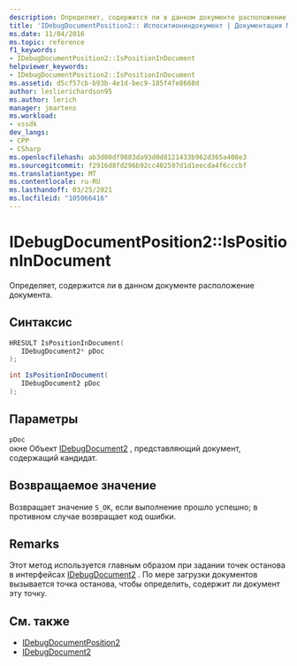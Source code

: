 ```yaml
---
description: Определяет, содержится ли в данном документе расположение документа.
title: 'IDebugDocumentPosition2:: Испоситиониндокумент | Документация Майкрософт'
ms.date: 11/04/2016
ms.topic: reference
f1_keywords:
- IDebugDocumentPosition2::IsPositionInDocument
helpviewer_keywords:
- IDebugDocumentPosition2::IsPositionInDocument
ms.assetid: d5cf57cb-b93b-4e1d-bec9-185f4fe8668d
author: leslierichardson95
ms.author: lerich
manager: jmartens
ms.workload:
- vssdk
dev_langs:
- CPP
- CSharp
ms.openlocfilehash: ab3d00df9883da93d0d8121433b962d365a408e3
ms.sourcegitcommit: f2916d8fd296b92cc402597d1d1eecda4f6cccbf
ms.translationtype: MT
ms.contentlocale: ru-RU
ms.lasthandoff: 03/25/2021
ms.locfileid: "105066416"
---
```

# <a name="idebugdocumentposition2ispositionindocument"></a>IDebugDocumentPosition2::IsPositionInDocument
Определяет, содержится ли в данном документе расположение документа.

## <a name="syntax"></a>Синтаксис

```cpp
HRESULT IsPositionInDocument( 
   IDebugDocument2* pDoc
);
```

```csharp
int IsPositionInDocument( 
   IDebugDocument2 pDoc
);
```

## <a name="parameters"></a>Параметры
`pDoc`\
окне Объект [IDebugDocument2](../../../extensibility/debugger/reference/idebugdocument2.md) , представляющий документ, содержащий кандидат.

## <a name="return-value"></a>Возвращаемое значение
 Возвращает значение `S_OK`, если выполнение прошло успешно; в противном случае возвращает код ошибки.

## <a name="remarks"></a>Remarks
 Этот метод используется главным образом при задании точек останова в интерфейсах [IDebugDocument2](../../../extensibility/debugger/reference/idebugdocument2.md) . По мере загрузки документов вызывается точка останова, чтобы определить, содержит ли документ эту точку.

## <a name="see-also"></a>См. также
- [IDebugDocumentPosition2](../../../extensibility/debugger/reference/idebugdocumentposition2.md)
- [IDebugDocument2](../../../extensibility/debugger/reference/idebugdocument2.md)
